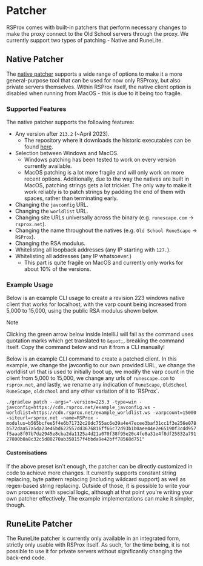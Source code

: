 # Patcher

RSProx comes with built-in patchers that perform necessary changes to make the
proxy connect to the Old School servers through the proxy. We currently support
two types of patching - Native and RuneLite.

## Native Patcher

The [native patcher](https://github.com/blurite/rsprox/blob/master/patch/patch-native/src/main/kotlin/net/rsprox/patch/native/NativePatchCriteria.kt)
supports a wide range of options to make it a more
general-purpose tool that can be used for now only RSProxy, but also private
servers themselves. Within RSProx itself, the native client option is disabled
when running from MacOS - this is due to it being too fragile.

### Supported Features
The native patcher supports the following features:

- Any version after `213.2` (~April 2023).
  - The repository where it downloads the historic executables can be found [here](https://www.runewiki.org/archive/oldschool.runescape.com/native/).
- Selection between Windows and MacOS.
  - Windows patching has been tested to work on every version currently available.
  - MacOS patching is a lot more fragile and will only work on more recent options.
  Additionally, due to the way the natives are built in MacOS, patching strings
  gets a lot trickier. The only way to make it work reliably is to patch strings
  by padding the end of them with spaces, rather than terminating early.
- Changing the `javconfig` URL.
- Changing the `worldlist` URL.
- Changing site URLs universally across the binary (e.g. `runescape.com` -> `rsprox.net`).
- Changing the name throughout the natives (e.g. `Old School RuneScape` -> `RSProx`).
- Changing the RSA modulus.
- Whitelisting all loopback addresses (any IP starting with `127.`).
- Whitelisting all addresses (any IP whatsoever.)
  - This part is quite fragile on MacOS and currently only works for about 10% of the versions.


### Example Usage
Below is an example CLI usage to create a revision 223 windows native client
that works for localhost, with the varp count being increased from 5,000 to
15,000, using the public RSA modulus shown below.

> [!NOTE]
> Clicking the green arrow below inside IntelliJ will fail as the command uses
> quotation marks which get translated to `&quot;`, breaking the command itself.
> Copy the command below and run it from a CLI manually!

Below is an example CLI command to create a patched client. In this example,
we change the javconfig to our own provided URL, we change the worldlist url
that is used to initially boot up, we modify the varp count in the client from
5,000 to 15,000, we change any urls of `runescape.com` to `rsprox.net`, and lastly,
we rename any indication of `RuneScape`, `OldSchool RuneScape`, `oldschool` and
any other variation of it to ´RSProx`.

`./gradlew patch --args="-version=223.3 -type=win -javconfig=https://cdn.rsprox.net/example_javconfig.ws -worldlist=https://cdn.rsprox.net/example_worldlist.ws -varpcount=15000 -siteurl=rsprox.net -name=RSProx -modulus=b565bcfee5f4e6b71732c20dc755ac6e39a4e47ecee3baf31cc1f3e256e078b572daa57a5da23e46bd622557dd3676816ff66c72d93b1b0aee44e2e65190f3cdd957f5aaa8f07b7da2945e8cba2da1125a4d21a070f38f95e20c4fe8a31e4f8df25832a79127800b0a8c32c5d80270ab358157f4bbda9e42bff78568d751"`

#### Customisations

If the above preset isn't enough, the patcher can be directly customized in code
to achieve more changes. It currently supports constant string replacing,
byte pattern replacing (including wildcard support) as well as regex-based string
replacing. Outside of those, it is possible to write your own processor with special
logic, although at that point you're writing your own patcher effectively. The
example implementations can make it simpler, though.

## RuneLite Patcher

The RuneLite patcher is currently only available in an integrated form, strictly
only usable with RSProx itself. As such, for the time being, it is not possible
to use it for private servers without significantly changing the back-end code.
